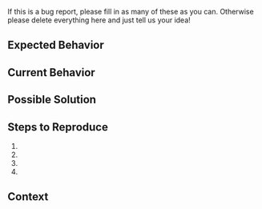 If this is a bug report, please fill in as many of these as you can. Otherwise please delete everything here and just tell us your idea!

## Expected Behavior
<!--- Tell us what should happen -->

## Current Behavior
<!--- Tell us what happens instead of the expected behavior -->

## Possible Solution
<!--- Not obligatory, but suggest a fix/reason for the bug, -->

## Steps to Reproduce
<!--- Provide a set of steps so we can experience the bug too -->
1.
2.
3.
4.

## Context
<!--- What device were you using? -->

